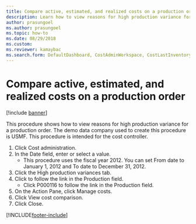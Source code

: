 ```yaml
--- 
title: Compare active, estimated, and realized costs on a production order
description: Learn how to view reasons for high production variance for a production order, including a step-by-step process using the USMF demo data company. 
author: prasungoel
ms.author: prasungoel
ms.topic: how-to
ms.date: 08/29/2018
ms.custom:
ms.reviewer: kamaybac 
ms.search.form: DefaultDashboard, CostAdminWorkspace, CostLastInventoryCloseCard, CostLastBackflushCostingCard, CostStatementCacheCard, CostReleasedProductsMissingCostingDataFormPart, CostCalculationPeriodTopVariancesChartFormPart, CostSelectPeriodDialogForm, CostCalculationPeriodTopVariancesListFormPart, ProdTable, CostCalculationCompareDialog
---
```


# Compare active, estimated, and realized costs on a production order

[!include [banner](../../includes/banner.md)]

This procedure shows how to view reasons for high production variance for a production order. The demo data company used to create this procedure is USMF. This procedure is intended for the cost controller.

1. Click Cost administration.
2. In the Date field, enter or select a value.
    * This procedure uses the fiscal year 2012. You can set From date to January 1, 2012 and To date to December 31, 2012.  
3. Click the High production variances tab.
4. Click to follow the link in the Production field.
    * Click P000116 to follow the link in the Production field.  
5. On the Action Pane, click Manage costs.
6. Click View cost comparison.
7. Click Close.



[!INCLUDE[footer-include](../../../includes/footer-banner.md)]